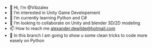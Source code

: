 - 👋 Hi, I’m @Vibzalex
- 👀 I’m interested in Unity Game Developement
- 🌱 I’m currently learning Python and C#
- 💞️ I’m looking to collaborate on Unity and blender 3D/2D modeling
- 📫 How to reach me alexander.dewilde@hotmail.com
- 🔰 In this branch I am going to show u some clean tricks to code more easely on Python

<!---
Vibzalex/Vibzalex is a ✨ special ✨ repository because its `README.md` (this file) appears on your GitHub profile.
You can click the Preview link to take a look at your changes.
--->
